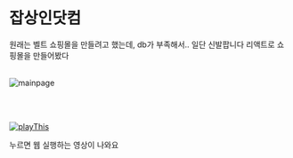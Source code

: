 # 잡상인닷컴
원래는 벨트 쇼핑몰을 만들려고 했는데, db가 부족해서.. 일단 신발팝니다
리액트로 쇼핑몰을 만들어봤다
<br></br>


![mainpage](./%EC%9E%A1%EC%83%81%EC%9D%B8%EB%8B%B7%EC%BB%B4.png)

<br></br>

[![playThis](https://img.youtube.com/vi/38jXFCL4ZzE/0.jpg)](https://www.youtube.com/38jXFCL4ZzE?t=0s)

누르면 웹 실행하는 영상이 나와요
